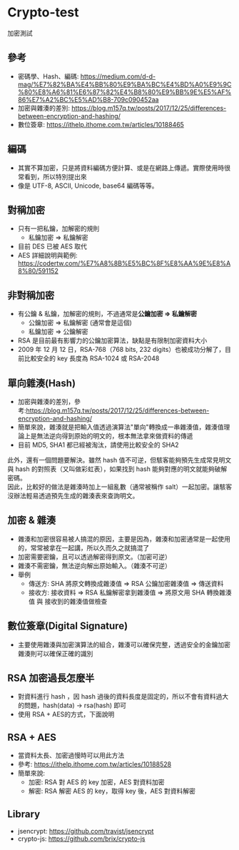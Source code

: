 # Crypto-test
加密測試

## 參考
* 密碼學、Hash、編碼: https://medium.com/d-d-mag/%E7%82%BA%E4%BB%80%E9%BA%BC%E4%BD%A0%E9%9C%80%E8%A6%81%E6%87%82%E4%B8%80%E9%BB%9E%E5%AF%86%E7%A2%BC%E5%AD%B8-709c090452aa
* 加密與雜湊的差別: https://blog.m157q.tw/posts/2017/12/25/differences-between-encryption-and-hashing/
* 數位簽章: https://ithelp.ithome.com.tw/articles/10188465

## 編碼
* 其實不算加密，只是將資料編碼方便計算、或是在網路上傳遞。實際使用時很常看到，所以特別提出來
* 像是 UTF-8, ASCII, Unicode, base64 編碼等等。

## 對稱加密
* 只有一把私鑰，加解密的規則
    * 私鑰加密 => 私鑰解密
* 目前 DES 已被 AES 取代
* AES 詳細說明與範例: https://codertw.com/%E7%A8%8B%E5%BC%8F%E8%AA%9E%E8%A8%80/591152

## 非對稱加密
* 有公鑰 & 私鑰，加解密的規則，不過通常是**公鑰加密 => 私鑰解密**
    * 公鑰加密 => 私鑰解密 (通常會是這個)
    * 私鑰加密 => 公鑰解密
* RSA 是目前最有影響力的公鑰加密算法，缺點是有限制加密資料大小
* 2009 年 12 月 12 日，RSA-768（768 bits, 232 digits）也被成功分解了，目前比較安全的 key 長度為 RSA-1024 或 RSA-2048

## 單向雜湊(Hash)
* 加密與雜湊的差別，參考:https://blog.m157q.tw/posts/2017/12/25/differences-between-encryption-and-hashing/
* 簡單來說，雜湊就是把輸入值透過演算法"單向"轉換成一串雜湊值，雜湊值理論上是無法逆向得到原始的明文的，根本無法拿來做資料的傳遞
* 目前 MD5, SHA1 都已經被淘汰，請使用比較安全的 SHA2

此外，還有一個問題要解決。雖然 hash 值不可逆，但駭客能夠預先生成常見明文與 hash 的對照表（又叫做彩虹表），如果找到 hash 能夠對應的明文就能夠破解密碼。  
因此，比較好的做法是雜湊時加上一組亂數（通常被稱作 salt）一起加密。讓駭客沒辦法輕易透過預先生成的雜湊表來查詢明文。  

## 加密 & 雜湊
* 雜湊和加密很容易被人搞混的原因，主要是因為，雜湊和加密通常是一起使用的，常常被拿在一起講，所以久而久之就搞混了
* 加密需要密鑰，且可以透過解密得到原文。（加密可逆）
* 雜湊不需密鑰，無法逆向解出原始輸入。（雜湊不可逆）
* 舉例
  * 傳送方: SHA 將原文轉換成雜湊值 => RSA 公鑰加密雜湊值 => 傳送資料
  * 接收方: 接收資料 => RSA 私鑰解密拿到雜湊值 => 將原文用 SHA 轉換雜湊值 與 接收到的雜湊值做檢查

## 數位簽章(Digital Signature)
* 主要使用雜湊與加密演算法的組合，雜湊可以確保完整，透過安全的金鑰加密雜湊則可以確保正確的識別

## RSA 加密過長怎麼半
* 對資料進行 hash ，因 hash 過後的資料長度是固定的，所以不會有資料過大的問題，hash(data) -> rsa(hash) 即可
* 使用 RSA + AES的方式，下面說明

## RSA + AES
- 當資料太長、加密過慢時可以用此方法
- 參考: https://ithelp.ithome.com.tw/articles/10188528
- 簡單來說: 
  - 加密: RSA 對 AES 的 key 加密，AES 對資料加密
  - 解密: RSA 解密 AES 的 key，取得 key 後，AES 對資料解密

## Library
* jsencrypt: https://github.com/travist/jsencrypt
* crypto-js: https://github.com/brix/crypto-js